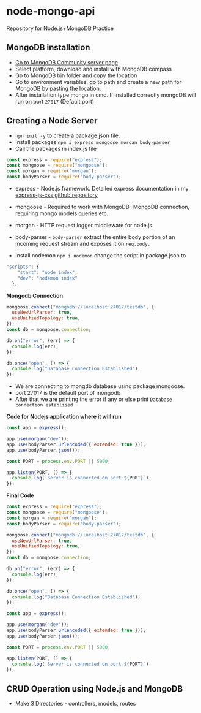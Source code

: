 # node-mongo-api
Repository for Node.js+MongoDB Practice 

## MongoDB installation 

* [Go to MongoDB Community server page](https://www.mongodb.com/try/download/community) 
* Select platform, download and install with MongoDB compass
* Go to MongoDB bin folder and copy the location
* Go to environment variables, go to path and create a new path for MongoDB by pasting the location.
* After installation type mongo in cmd. If installed correctly mongoDB will run on port ```27017``` (Default port)

## Creating a Node Server

* ```npn init -y``` to create a package.json file.
* Install packages ```npm i express mongoose morgan body-parser```
* Call the packages in index.js file

```javascript 
const express = require("express");
const mongoose = require("mongoose");
const morgan = require("morgan");
const bodyParser = require("body-parser");
```

* express - Node.js framework. Detailed express documentation in my [express-js-css github repository](https://github.com/siddhantkd/express-js-cc)
* mongoose - Required to work with MongoDB- MongoDB connection, requiring mongo models queries etc.
* morgan - HTTP request logger middleware for node.js
* body-parser - ```body-parser``` extract the entire body portion of an incoming request stream and exposes it on ```req.body.```

* Install nodemon ```npm i nodemon``` change the script in package.json to 
```javascript 
"scripts": {
    "start": "node index",
    "dev": "nodemon index"
  },
  ```

**Mongodb Connection**

```javascript 
mongoose.connect("mongodb://localhost:27017/testdb", {
  useNewUrlParser: true,
  useUnifiedTopology: true,
});
const db = mongoose.connection;

db.on("error", (err) => {
  console.log(err);
});

db.once("open", () => {
  console.log("Database Connection Established");
});

```

* We are connecting to mongdb database using package mongoose. 
* port 27017 is the default port of mongodb 
* After that we are printing the error if any or else print ```Database connection establised```

**Code for Nodejs application where it will run**

```javascript
const app = express();

app.use(morgan("dev"));
app.use(bodyParser.urlencoded({ extended: true }));
app.use(bodyParser.json());

const PORT = process.env.PORT || 5000;

app.listen(PORT, () => {
  console.log(`Server is connected on port ${PORT}`);
});
```
**Final Code**
```javascript 
const express = require("express");
const mongoose = require("mongoose");
const morgan = require("morgan");
const bodyParser = require("body-parser");

mongoose.connect("mongodb://localhost:27017/testdb", {
  useNewUrlParser: true,
  useUnifiedTopology: true,
});
const db = mongoose.connection;

db.on("error", (err) => {
  console.log(err);
});

db.once("open", () => {
  console.log("Database Connection Established");
});

const app = express();

app.use(morgan("dev"));
app.use(bodyParser.urlencoded({ extended: true }));
app.use(bodyParser.json());

const PORT = process.env.PORT || 5000;

app.listen(PORT, () => {
  console.log(`Server is connected on port ${PORT}`);
});

```

## CRUD Operation using Node.js and MongoDB

* Make 3 Directories - controllers, models, routes 
